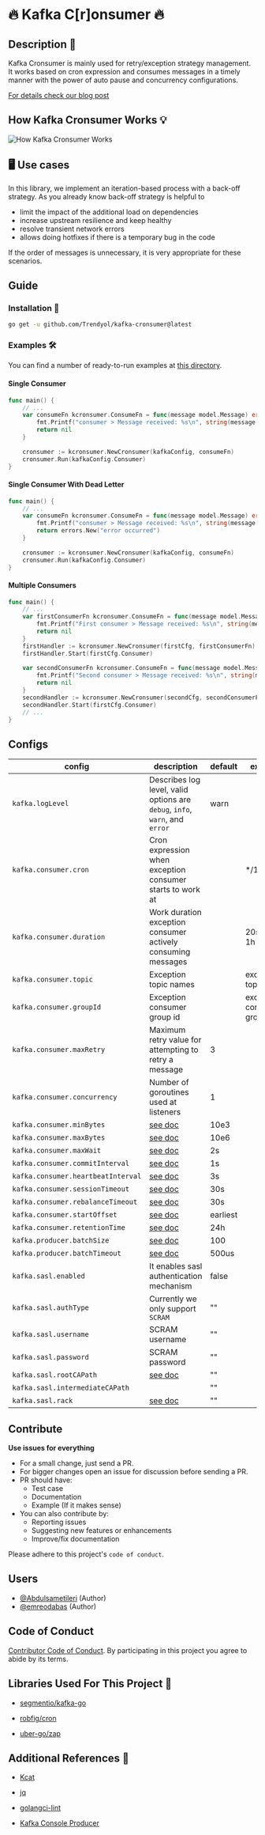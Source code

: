 # 🔥 Kafka C[r]onsumer 🔥

## Description 📖

Kafka Cronsumer is mainly used for retry/exception strategy management.
It works based on cron expression and consumes messages in a timely manner
with the power of auto pause and concurrency configurations.

[For details check our blog post]()

## How Kafka Cronsumer Works 💡

![How Kafka Cronsumer Works](.github/images/architecture.png)

## 🖥 Use cases

In this library, we implement an iteration-based process with a back-off strategy. As you already know back-off strategy
is helpful to

- limit the impact of the additional load on dependencies
- increase upstream resilience and keep healthy
- resolve transient network errors
- allows doing hotfixes if there is a temporary bug in the code

If the order of messages is unnecessary, it is very appropriate for these scenarios.

## Guide

### Installation 🧰

```sh
go get -u github.com/Trendyol/kafka-cronsumer@latest
```

### Examples 🛠

You can find a number of ready-to-run examples at [this directory](example).

#### Single Consumer

```go
func main() {
    // ...
    var consumeFn kcronsumer.ConsumeFn = func(message model.Message) error {
        fmt.Printf("consumer > Message received: %s\n", string(message.Value))
        return nil
    }
    
    cronsumer := kcronsumer.NewCronsumer(kafkaConfig, consumeFn)
    cronsumer.Run(kafkaConfig.Consumer)
}
```

#### Single Consumer With Dead Letter

```go
func main() {
    // ...
    var consumeFn kcronsumer.ConsumeFn = func(message model.Message) error {
        fmt.Printf("consumer > Message received: %s\n", string(message.Value))
        return errors.New("error occurred")
    }
    
    cronsumer := kcronsumer.NewCronsumer(kafkaConfig, consumeFn)
    cronsumer.Run(kafkaConfig.Consumer)
}
```

#### Multiple Consumers

```go
func main() {
    // ...
    var firstConsumerFn kcronsumer.ConsumeFn = func(message model.Message) error {
        fmt.Printf("First consumer > Message received: %s\n", string(message.Value))
        return nil
    }
    firstHandler := kcronsumer.NewCronsumer(firstCfg, firstConsumerFn)
    firstHandler.Start(firstCfg.Consumer)
    
    var secondConsumerFn kcronsumer.ConsumeFn = func(message model.Message) error {
        fmt.Printf("Second consumer > Message received: %s\n", string(message.Value))
        return nil
    }
    secondHandler := kcronsumer.NewCronsumer(secondCfg, secondConsumerFn)
    secondHandler.Start(firstCfg.Consumer)
    // ...    
}
```

## Configs

| config                             | description                                                                                        | default  | example                  |
|------------------------------------|----------------------------------------------------------------------------------------------------|----------|--------------------------|
| `kafka.logLevel`                   | Describes log level, valid options are `debug`, `info`, `warn`, and `error`                        | warn     |                          |
| `kafka.consumer.cron`              | Cron expression when exception consumer starts to work at                                          |          | */1 * * * *              |
| `kafka.consumer.duration`          | Work duration exception consumer actively consuming messages                                       |          | 20s, 15m, 1h             |
| `kafka.consumer.topic`             | Exception topic names                                                                              |          | exception-topic          |
| `kafka.consumer.groupId`           | Exception consumer group id                                                                        |          | exception-consumer-group |
| `kafka.consumer.maxRetry`          | Maximum retry value for attempting to retry a message                                              | 3        |                          |
| `kafka.consumer.concurrency`       | Number of goroutines used at listeners                                                             | 1        |                          |
| `kafka.consumer.minBytes`          | [see doc](https://pkg.go.dev/github.com/segmentio/kafka-go@v0.4.35#ReaderConfig.MinBytes)          | 10e3     |                          |
| `kafka.consumer.maxBytes`          | [see doc](https://pkg.go.dev/github.com/segmentio/kafka-go@v0.4.35#ReaderConfig.MaxBytes)          | 10e6     |                          |
| `kafka.consumer.maxWait`           | [see doc](https://pkg.go.dev/github.com/segmentio/kafka-go@v0.4.35#ReaderConfig.MaxWait)           | 2s       |                          |
| `kafka.consumer.commitInterval`    | [see doc](https://pkg.go.dev/github.com/segmentio/kafka-go@v0.4.35#ReaderConfig.CommitInterval)    | 1s       |                          |
| `kafka.consumer.heartbeatInterval` | [see doc](https://pkg.go.dev/github.com/segmentio/kafka-go@v0.4.35#ReaderConfig.HeartbeatInterval) | 3s       |                          |
| `kafka.consumer.sessionTimeout`    | [see doc](https://pkg.go.dev/github.com/segmentio/kafka-go@v0.4.35#ReaderConfig.SessionTimeout)    | 30s      |                          |
| `kafka.consumer.rebalanceTimeout`  | [see doc](https://pkg.go.dev/github.com/segmentio/kafka-go@v0.4.35#ReaderConfig.RebalanceTimeout)  | 30s      |                          |
| `kafka.consumer.startOffset`       | [see doc](https://pkg.go.dev/github.com/segmentio/kafka-go@v0.4.35#ReaderConfig.StartOffset)       | earliest |                          |
| `kafka.consumer.retentionTime`     | [see doc](https://pkg.go.dev/github.com/segmentio/kafka-go@v0.4.35#ReaderConfig.RetentionTime)     | 24h      |                          |
| `kafka.producer.batchSize`         | [see doc](https://pkg.go.dev/github.com/segmentio/kafka-go@v0.4.35#Writer.BatchSize)               | 100      |                          |
| `kafka.producer.batchTimeout`      | [see doc](https://pkg.go.dev/github.com/segmentio/kafka-go@v0.4.35#Writer.BatchTimeout)            | 500us    |                          |
| `kafka.sasl.enabled`               | It enables sasl authentication mechanism                                                           | false    |                          |
| `kafka.sasl.authType`              | Currently we only support `SCRAM`                                                                  | ""       |                          |
| `kafka.sasl.username`              | SCRAM username                                                                                     | ""       |                          |
| `kafka.sasl.password`              | SCRAM password                                                                                     | ""       |                          |
| `kafka.sasl.rootCAPath`            | [see doc](https://pkg.go.dev/crypto/tls#Config.RootCAs)                                            | ""       |                          |
| `kafka.sasl.intermediateCAPath`    |                                                                                                    | ""       |                          |
| `kafka.sasl.rack`                  | [see doc](https://pkg.go.dev/github.com/segmentio/kafka-go@v0.4.32#RackAffinityGroupBalancer)      | ""       |                          |

## Contribute

**Use issues for everything**

- For a small change, just send a PR.
- For bigger changes open an issue for discussion before sending a PR.
- PR should have:
    - Test case
    - Documentation
    - Example (If it makes sense)
- You can also contribute by:
    - Reporting issues
    - Suggesting new features or enhancements
    - Improve/fix documentation

Please adhere to this project's `code of conduct`.

## Users

- [@Abdulsametileri](https://github.com/Abdulsametileri) (Author)
- [@emreodabas](https://github.com/emreodabas) (Author)

## Code of Conduct

[Contributor Code of Conduct](CODE-OF-CONDUCT.md). By participating in this project you agree to abide by its terms.

## Libraries Used For This Project 💪

- [segmentio/kafka-go](https://github.com/segmentio/kafka-go)

- [robfig/cron](https://github.com/robfig/cron)

- [uber-go/zap](https://github.com/uber-go/zap)

## Additional References 🤘

- [Kcat](https://github.com/edenhill/kcat)

- [jq](https://stedolan.github.io/jq/)

- [golangci-lint](https://github.com/golangci/golangci-lint)

- [Kafka Console Producer](https://kafka.apache.org/quickstart)